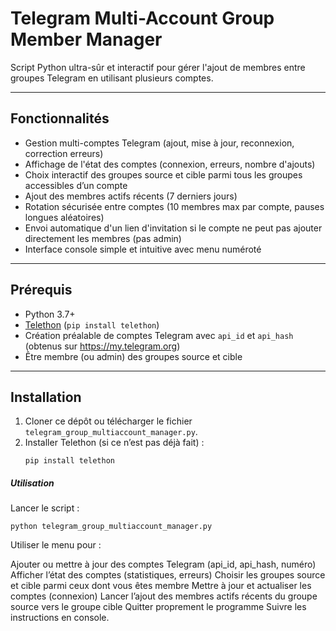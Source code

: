 # Telegram Multi-Account Group Member Manager

Script Python ultra-sûr et interactif pour gérer l'ajout de membres entre groupes Telegram en utilisant plusieurs comptes.

---

## Fonctionnalités

- Gestion multi-comptes Telegram (ajout, mise à jour, reconnexion, correction erreurs)
- Affichage de l'état des comptes (connexion, erreurs, nombre d'ajouts)
- Choix interactif des groupes source et cible parmi tous les groupes accessibles d’un compte
- Ajout des membres actifs récents (7 derniers jours)
- Rotation sécurisée entre comptes (10 membres max par compte, pauses longues aléatoires)
- Envoi automatique d'un lien d'invitation si le compte ne peut pas ajouter directement les membres (pas admin)
- Interface console simple et intuitive avec menu numéroté

---

## Prérequis

- Python 3.7+
- [Telethon](https://docs.telethon.dev/en/stable/) (`pip install telethon`)
- Création préalable de comptes Telegram avec `api_id` et `api_hash` (obtenus sur https://my.telegram.org)
- Être membre (ou admin) des groupes source et cible

---

## Installation

1. Cloner ce dépôt ou télécharger le fichier `telegram_group_multiaccount_manager.py`.
2. Installer Telethon (si ce n’est pas déjà fait) :
   ```
   pip install telethon
   ```
   
#####   Utilisation

Lancer le script :

```
python telegram_group_multiaccount_manager.py
```
Utiliser le menu pour :

Ajouter ou mettre à jour des comptes Telegram (api_id, api_hash, numéro)
Afficher l’état des comptes (statistiques, erreurs)
Choisir les groupes source et cible parmi ceux dont vous êtes membre
Mettre à jour et actualiser les comptes (connexion)
Lancer l’ajout des membres actifs récents du groupe source vers le groupe cible
Quitter proprement le programme
Suivre les instructions en console.

